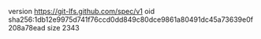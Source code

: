 version https://git-lfs.github.com/spec/v1
oid sha256:1db12e9975d741f76ccd0dd849c80dce9861a80491dc45a73639e0f208a78ead
size 2343
